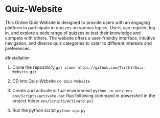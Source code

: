 # Quiz-Website

This Online Quiz Website is designed to provide users with an engaging platform to participate in quizzes on various topics. Users can register, log in, and explore a wide range of quizzes to test their knowledge and compete with others. The website offers a user-friendly interface, intuitive navigation, and diverse quiz categories to cater to different interests and preferences.

#Installation
1. Clone the repositiory 
   `git clone https://github.com/Tirth3/Quiz-Website.git`

2. CD into Quiz-Website
     `cd Quiz-Website`

3. Create and activate virtual environment
   `python -m venv env
    env/Scripts/activate.bat`
   Run following command in powershell in the project folder
   `env/Scripts/Activate.ps1`

4. Run the python script
   `python app.py`
